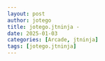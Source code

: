 ```yaml
---
layout: post
author: jotego
title: jotego.jtninja - 
date: 2025-01-03
categories: [Arcade, jtninja]
tags: [jotego.jtninja]
---
```


